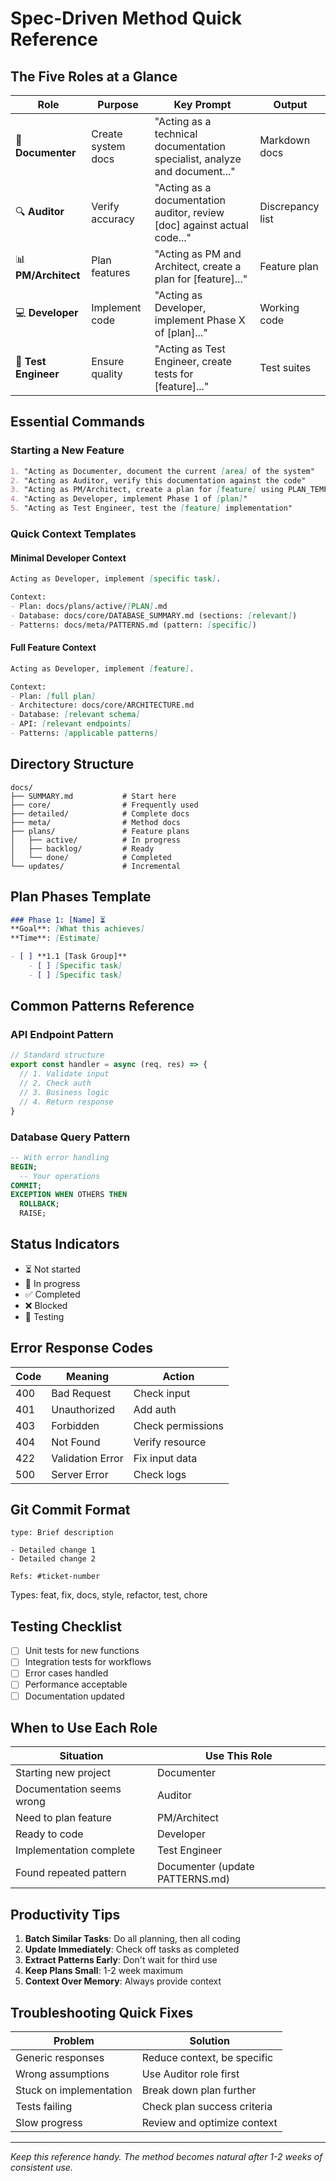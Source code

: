 # Spec-Driven Method Quick Reference

## The Five Roles at a Glance

| Role | Purpose | Key Prompt | Output |
|------|---------|-----------|--------|
| 📝 **Documenter** | Create system docs | "Acting as a technical documentation specialist, analyze and document..." | Markdown docs |
| 🔍 **Auditor** | Verify accuracy | "Acting as a documentation auditor, review [doc] against actual code..." | Discrepancy list |
| 📊 **PM/Architect** | Plan features | "Acting as PM and Architect, create a plan for [feature]..." | Feature plan |
| 💻 **Developer** | Implement code | "Acting as Developer, implement Phase X of [plan]..." | Working code |
| 🧪 **Test Engineer** | Ensure quality | "Acting as Test Engineer, create tests for [feature]..." | Test suites |

## Essential Commands

### Starting a New Feature
```markdown
1. "Acting as Documenter, document the current [area] of the system"
2. "Acting as Auditor, verify this documentation against the code"
3. "Acting as PM/Architect, create a plan for [feature] using PLAN_TEMPLATE.md"
4. "Acting as Developer, implement Phase 1 of [plan]"
5. "Acting as Test Engineer, test the [feature] implementation"
```

### Quick Context Templates

#### Minimal Developer Context
```markdown
Acting as Developer, implement [specific task].

Context:
- Plan: docs/plans/active/[PLAN].md
- Database: docs/core/DATABASE_SUMMARY.md (sections: [relevant])
- Patterns: docs/meta/PATTERNS.md (pattern: [specific])
```

#### Full Feature Context
```markdown
Acting as Developer, implement [feature].

Context:
- Plan: [full plan]
- Architecture: docs/core/ARCHITECTURE.md
- Database: [relevant schema]
- API: [relevant endpoints]
- Patterns: [applicable patterns]
```

## Directory Structure
```
docs/
├── SUMMARY.md           # Start here
├── core/                # Frequently used
├── detailed/            # Complete docs
├── meta/                # Method docs
├── plans/               # Feature plans
│   ├── active/          # In progress
│   ├── backlog/         # Ready
│   └── done/            # Completed
└── updates/             # Incremental
```

## Plan Phases Template
```markdown
### Phase 1: [Name] ⏳
**Goal**: [What this achieves]
**Time**: [Estimate]

- [ ] **1.1 [Task Group]**
    - [ ] [Specific task]
    - [ ] [Specific task]
```

## Common Patterns Reference

### API Endpoint Pattern
```typescript
// Standard structure
export const handler = async (req, res) => {
  // 1. Validate input
  // 2. Check auth
  // 3. Business logic
  // 4. Return response
}
```

### Database Query Pattern
```sql
-- With error handling
BEGIN;
  -- Your operations
COMMIT;
EXCEPTION WHEN OTHERS THEN
  ROLLBACK;
  RAISE;
```

## Status Indicators
- ⏳ Not started
- 🚧 In progress
- ✅ Completed
- ❌ Blocked
- 🧪 Testing

## Error Response Codes
| Code | Meaning | Action |
|------|---------|--------|
| 400 | Bad Request | Check input |
| 401 | Unauthorized | Add auth |
| 403 | Forbidden | Check permissions |
| 404 | Not Found | Verify resource |
| 422 | Validation Error | Fix input data |
| 500 | Server Error | Check logs |

## Git Commit Format
```
type: Brief description

- Detailed change 1
- Detailed change 2

Refs: #ticket-number
```

Types: feat, fix, docs, style, refactor, test, chore

## Testing Checklist
- [ ] Unit tests for new functions
- [ ] Integration tests for workflows
- [ ] Error cases handled
- [ ] Performance acceptable
- [ ] Documentation updated

## When to Use Each Role

| Situation | Use This Role |
|-----------|---------------|
| Starting new project | Documenter |
| Documentation seems wrong | Auditor |
| Need to plan feature | PM/Architect |
| Ready to code | Developer |
| Implementation complete | Test Engineer |
| Found repeated pattern | Documenter (update PATTERNS.md) |

## Productivity Tips

1. **Batch Similar Tasks**: Do all planning, then all coding
2. **Update Immediately**: Check off tasks as completed
3. **Extract Patterns Early**: Don't wait for third use
4. **Keep Plans Small**: 1-2 week maximum
5. **Context Over Memory**: Always provide context

## Troubleshooting Quick Fixes

| Problem | Solution |
|---------|----------|
| Generic responses | Reduce context, be specific |
| Wrong assumptions | Use Auditor role first |
| Stuck on implementation | Break down plan further |
| Tests failing | Check plan success criteria |
| Slow progress | Review and optimize context |

---

*Keep this reference handy. The method becomes natural after 1-2 weeks of consistent use.*
